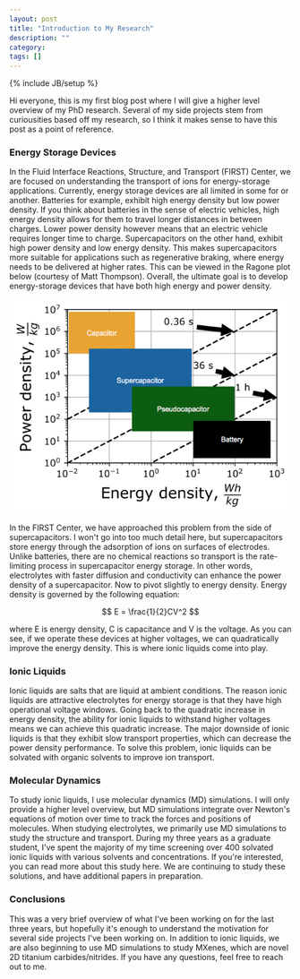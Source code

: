 ```yaml
---
layout: post
title: "Introduction to My Research"
description: ""
category: 
tags: []
---
```

{% include JB/setup %}

Hi everyone, this is my first blog post where I will give a higher
level overview of my PhD research.  Several of my side projects stem
from curiousities based off my research, so I think it makes sense to
have this post as a point of reference.

### Energy Storage Devices

In the Fluid Interface Reactions, Structure, and Transport (FIRST)
Center, we are focused on understanding the transport of ions for
energy-storage applications.  Currently, energy storage devices are
all limited in some for or another.  Batteries for example, exhibit
high energy density but low power density.  If you think about
batteries in the sense of electric vehicles, high energy density
allows for them to travel longer distances in between charges.  Lower
power density however means that an electric vehicle requires longer
time to charge.  Supercapacitors on the other hand, exhibit high power
density and low energy density.  This makes supercapacitors more
suitable for applications such as regenerative braking, where energy
needs to be delivered at higher rates.  This can be viewed in the
Ragone plot below (courtesy of Matt Thompson).  Overall, the ultimate goal is
to develop energy-storage devices that have both high energy and power
density.

![Ragone](/images/blog/aug19/ragone.png)

In the FIRST Center, we have approached this problem from the side of
supercapacitors.  I won't go into too much detail here, but
supercapacitors store energy through the adsorption of ions on
surfaces of electrodes.  Unlike batteries, there are no chemical
reactions so transport is the rate-limiting process in supercapacitor
energy storage.  In other words, electrolytes with faster diffusion
and conductivity can enhance the power density of a supercapacitor.
Now to pivot slightly to energy density.  Energy density is governed
by the following equation:

$$
    E = \frac{1}{2}CV^2
$$

where E is energy density, C is capacitance and V is the voltage.  As
you can see, if we operate these devices at higher voltages, we can
quadratically improve the energy density.  This is where ionic liquids
come into play.

### Ionic Liquids
Ionic liquids are salts that are liquid at ambient conditions.  The
reason ionic liquids are attractive electrolytes for energy storage is
that they have high operational voltage windows.  Going back to the
quadratic increase in energy density, the ability for ionic liquids to
withstand higher voltages means we can achieve this quadratic
increase.  The major downside of ionic liquids is that they exhibit
slow transport properties, which can decrease the power density
performance.  To solve this problem, ionic liquids can be solvated
with organic solvents to improve ion transport.

### Molecular Dynamics
To study ionic liquids, I use molecular dynamics (MD) simulations.  I
will only provide a higher level overview, but MD simulations
integrate over Newton's equations of motion over time to track the
forces and positions of molecules.  When studying electrolytes, we
primarily use MD simulations to study the structure and transport.
During my three years as a graduate student, I've spent the majority
of my time screening over 400 solvated ionic liquids with various
solvents and concentrations.  If you're interested, you can read more
about this study here.  We are continuing to study these solutions,
and have additional papers in preparation.

### Conclusions
This was a very brief overview of what I've been working on for the
last three years, but hopefully it's enough to understand the
motivation for several side projects I've been working on.  In
addition to ionic liquids, we are also beginning to use MD simulations
to study MXenes, which are novel 2D titanium carbides/nitrides.  If
you have any questions, feel free to reach out to me.
